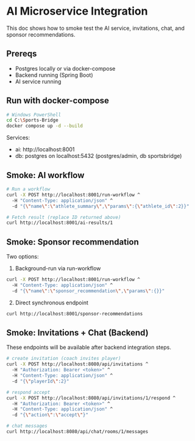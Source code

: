 # AI Microservice Integration

This doc shows how to smoke test the AI service, invitations, chat, and sponsor recommendations.

## Prereqs
- Postgres locally or via docker-compose
- Backend running (Spring Boot)
- AI service running

## Run with docker-compose
```bash
# Windows PowerShell
cd C:\Sports-Bridge
docker compose up -d --build
```

Services:
- ai: http://localhost:8001
- db: postgres on localhost:5432 (postgres/admin, db sportsbridge)

## Smoke: AI workflow
```bash
# Run a workflow
curl -X POST http://localhost:8001/run-workflow ^
  -H "Content-Type: application/json" ^
  -d "{\"name\":\"athlete_summary\",\"params\":{\"athlete_id\":2}}"

# Fetch result (replace ID returned above)
curl http://localhost:8001/ai-results/1
```

## Smoke: Sponsor recommendation
Two options:
1) Background-run via run-workflow
```bash
curl -X POST http://localhost:8001/run-workflow ^
  -H "Content-Type: application/json" ^
  -d "{\"name\":\"sponsor_recommendation\",\"params\":{}}"
```
2) Direct synchronous endpoint
```bash
curl http://localhost:8001/sponsor-recommendations
```

## Smoke: Invitations + Chat (Backend)
These endpoints will be available after backend integration steps.
```bash
# create invitation (coach invites player)
curl -X POST http://localhost:8080/api/invitations ^
  -H "Authorization: Bearer <token>" ^
  -H "Content-Type: application/json" ^
  -d "{\"playerId\":2}"

# respond accept
curl -X POST http://localhost:8080/api/invitations/1/respond ^
  -H "Authorization: Bearer <token>" ^
  -H "Content-Type: application/json" ^
  -d "{\"action\":\"accept\"}"

# chat messages
curl http://localhost:8080/api/chat/rooms/1/messages
```
